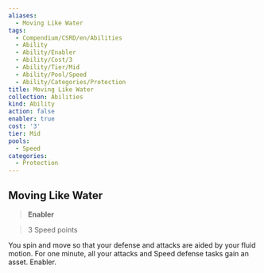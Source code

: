 ```yaml
---
aliases:
  - Moving Like Water
tags:
  - Compendium/CSRD/en/Abilities
  - Ability
  - Ability/Enabler
  - Ability/Cost/3
  - Ability/Tier/Mid
  - Ability/Pool/Speed
  - Ability/Categories/Protection
title: Moving Like Water
collection: Abilities
kind: Ability
action: false
enabler: true
cost: '3'
tier: Mid
pools:
  - Speed
categories:
  - Protection
---
```

## Moving Like Water    
>**Enabler**    
>3 Speed points  
    
You spin and move so that your defense and attacks are aided by your fluid motion. For one minute, all your attacks and Speed defense tasks gain an asset. Enabler.